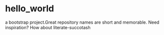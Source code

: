 # hello_world
a bootstrap project.Great repository names are short and memorable. Need inspiration? How about literate-succotash
